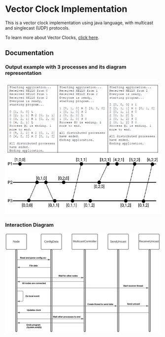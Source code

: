 # Vector Clock Implementation

This is a vector clock implementation using java language, with multicast and singlecast (UDP) protocols.

To learn more about Vector Clocks, [click here](https://en.wikipedia.org/wiki/Vector_clock).

## Documentation

### Output example with 3 processes and its diagram representation

![Output table and Diagram Image](/output_example_and_representation.png)

### Interaction Diagram

![Interaction Diagram Image](/interaction-diagram.png)
